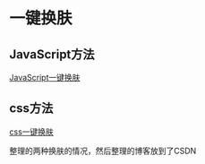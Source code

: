 # 一键换肤

## JavaScript方法

[JavaScript一键换肤](https://blog.csdn.net/qq_41033913/article/details/104065351)

## css方法

[css一键换肤](https://blog.csdn.net/qq_41033913/article/details/104072514)

整理的两种换肤的情况，然后整理的博客放到了CSDN